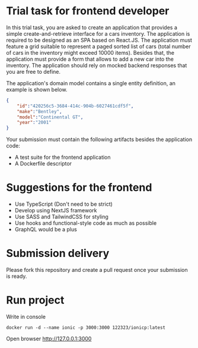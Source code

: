 # Trial task for frontend developer

In this trial task, you are asked to create an application that provides a simple create-and-retrieve interface for a cars inventory. The application is required to be designed as an SPA based on React.JS. The application must feature a grid suitable to represent a paged sorted list of cars (total number of cars in the inventory might exceed 10000 items). Besides that, the application must provide a form that allows to add a new car into the inventory. The application should rely on mocked backend responses that you are free to define.

The application's domain model contains a single entity definition, an example is shown below.

```json
{
	"id":"420256c5-3684-414c-904b-6027461cdf5f",
	"make":"Bentley", 
	"model":"Continental GT", 
	"year":"2001"
}
```

Your submission must contain the following artifacts besides the application code:

* A test suite for the frontend application
* A Dockerfile descriptor

# Suggestions for the frontend
* Use TypeScript (Don't need to be strict)
* Develop using NextJS framework
* Use SASS and TailwindCSS for styling
* Use hooks and functional-style code as much as possible
* GraphQL would be a plus

# Submission delivery

Please fork this repository and create a pull request once your submission is ready.

# Run project
Write in console
```
docker run -d --name ionic -p 3000:3000 122323/ionicp:latest
```

Open browser http://127.0.0.1:3000
